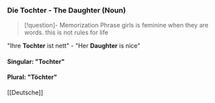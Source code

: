 ### Die Tochter - The Daughter   (Noun)

> [!question]- Memorization Phrase
> girls is feminine when they are words. this is not rules for life

"Ihre **Tochter** ist nett" - "Her **Daughter** is nice"

#### Singular: "Tochter"
#### Plural: "Töchter"



[[Deutsche]]